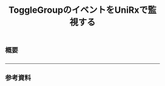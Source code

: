 ﻿---
title: ToggleGroupのイベントをUniRxで監視する
categories: [ Unity ]
tags:
  - Unity
  - UniRx
id: bb9116d2-3c7d-4abc-86e1-87cab997b9cf
---

## 概要

##

##

---
## 参考資料


